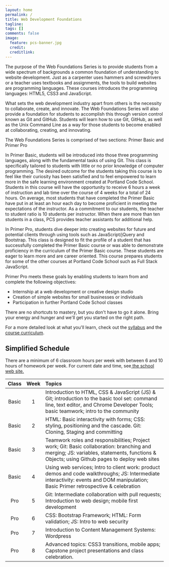 ```yaml
---
layout: home
permalink: /
title: Web Development Foundations
tagline: 
tags: []
comments: false
image:
  feature: pcs-banner.jpg
  credit: 
  creditlink: 
---
```



The purpose of the Web Foundations Series is to provide students from a wide spectrum of backgrounds a common foundation of understanding to website development.   Just as a carpenter uses hammers and screwdrivers or a teacher uses textbooks and assignments, the tools to build websites are programming languages.  These courses introduces the programming languages: HTML5, CSS3 and JavaScript.  

What sets the web development industry apart from others is the necessity to collaborate, create, and innovate.  The Web Foundations Series will also provide a foundation for students to accomplish this through version control known as Git and GitHub. Students will learn how to use Git, GitHub, as well as the Unix Command Line as a way for those students to become enabled at collaborating, creating, and innovating.

The Web Foundations Series is comprised of two sections: Primer Basic and Primer Pro

In Primer Basic, students will be introduced into those three programming languages, along with the fundamental tasks of using Git.  This class is specifically tailored to students with little or no prior knowledge of computer programming.  The desired outcome for the students taking this course is to feel like their curiosity has been satisfied and to feel empowered to learn more in the safe learning environment created at Portland Code School.  Students in this course will have the opportunity to receive 6 hours a week of instruction and lab time over the course of 4 weeks for a total of 24 hours.  On average, most students that have completed the Primer Basic have put in at least an hour each day to become proficient in meeting the expectations of the instructor.  As a commitment to our students, the teacher to student ratio is 10 students per instructor.  When there are more than ten students in a class, PCS provides teacher assistants for additional help.

In Primer Pro, students dive deeper into creating websites for future and potential clients  through using tools such as JavaScript/jQuery and Bootstrap.  This class is designed to fit the profile of a student that has successfully completed the Primer Basic course or was able to demonstrate proficiency in the curriculum of the Primer Basic course.  These students are eager to learn more and are career oriented.  This course prepares students for some of the other courses at Portland Code School such as Full Stack JavaScript.

Primer Pro meets these goals by enabling students to learn from and complete  the following objectives:

* Internship at a web development or creative design studio
* Creation of simple websites for small businesses or individuals
* Participation in further Portland Code School classes
 

There are no shortcuts to mastery, but you don't have to go it alone. Bring your energy and hunger and we'll get you started on the right path.

For a more detailed look at what you'll learn, check out the [syllabus](syllabus) and the [course curriculum](course).


Simplified Schedule
-------------------
There are a minimum of 6 classroom hours per week with between 6 and 10 hours of homework per week. For current date and time, see[ the school web site.](http://www.portlandcodeschool.com/webdevelopmentprimer/ "Link to web foundation series pages on main school web site")

| Class | Week | Topics                                                                                                                                                                                           |
|:---------:|:----:|:--------------------------------------------------------------------------------|
|    Basic |   1  | Introduction to HTML, CSS & JavaScript (JS) & Git; introduction to the basic tool set: command line, text editor, and Chrome Developer Tools; basic teamwork; intro to the community |
|    Basic |   2  | HTML: Basic interactivity with forms; CSS: styling, positioning and the cascade. Git: Cloning, Staging and committing |
|    Basic |   3  | Teamwork roles and responsibilities; Project work; Git: Basic collaboration: branching and merging; JS: variables, statements, functions & Objects; using Github pages to deploy web sites                                                      |
|    Basic |   4  | Using web services; Intro to client work: product demos and code walkthroughs; JS: Intermediate interactivity: events and DOM manipulation; Basic Primer retrospective & celebration |                                                                                             |
| Pro |   5  | Git: Intermediate collaboration with pull requests; Introduction to web design; mobile first development |
| Pro |   6  | CSS: Bootstrap Framework; HTML: Form validation; JS: Intro to web security|
| Pro |   7  | Introduction to Content Management Systems: Wordpress|
| Pro |   8  | Advanced topics: CSS3 transitions, mobile apps; Capstone project presentations and class celebration. |


